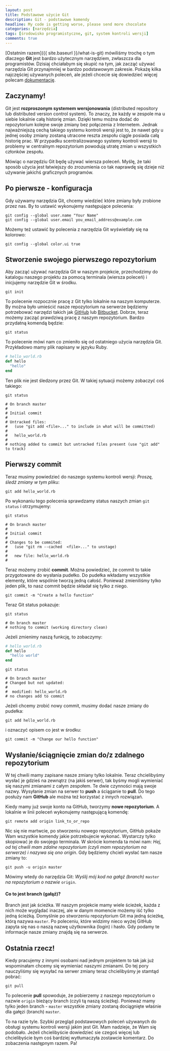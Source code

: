 ```yaml
---
layout: post
title: Podstawowe użycie Git
description: Git - podstawowe komendy
headline: My code is getting worse, please send more chocolate
categories: [narzędzia]
tags: [środowisko programistyczne, git, system kontroli wersji]
comments: true
---
```


[Ostatnim razem]({{ site.baseurl }}/what-is-git) mówiliśmy trochę o tym dlaczego **Git** jest bardzo użytecznym narzędziem, zwłaszcza dla programistów. Dzisiaj chciałabym się skupić na tym, jak zacząć używać narzędzia Git przynajmniej w bardzo podstawowym zakresie. Pokażę kilka najczęściej używanych poleceń, ale jeżeli chcecie się dowiedzieć więcej polecam [dokumentację](https://git-scm.com/documentation).

## Zaczynamy!

Git jest **rozproszonym systemem wersjonowania** (distributed repository lub distributed version control system). To znaczy, że każdy w zespole ma u siebie lokalnie całą historię zmian. Dzięki temu można dodać do repozytorium kolejne swoje zmiany bez połączenia z Internetem. Jednak najważniejszą cechą takiego systemu kontroli wersji jest to, że nawet gdy u jednej osoby zmiany zostaną utracone reszta zespołu ciągle posiada całą historię prac. W przypadku scentralizowanego systemy kontroli wersji to problemy w centralnym repozytorium powodują utratę zmian u wszystkich członków zespołu.

Mówiąc o narzędziu Git będę używać wiersza poleceń. Myślę, że taki sposób użycia jest łatwiejszy do zrozumienia co tak naprawdę się dzieje niż używanie jakichś graficznych programów.

## Po pierwsze - konfiguracja

Gdy używamy narzędzia Git, chcemy wiedzieć które zmiany były zrobione przez nas. By to ustawić wykonujemy następujące polecenia:

```
git config --global user.name "Your Name"
git config --global user.email you_email_address@example.com
```

Możemy też ustawić by polecenia z narzędzia Git wyświetlały się na kolorowo:

```
git config --global color.ui true
```

## Stworzenie swojego pierwszego repozytorium

Aby zacząć używać narzędzia Git w naszym projekcie, przechodzimy do katalogu naszego projektu za pomocą terminala (wiersza poleceń) i inicjujemy narzędzie Git w środku.

```
git init
```

To polecenie rozpocznie pracę z Git tylko lokalnie na naszym komputerze. By można było umieścić nasze repozytorium na serwerze będziemy potrzebować narzędzi takich jak [GitHub](https://github.com) lub [Bitbucket](https://bitbucket.org). Dobrze, teraz możemy zacząć prawdziwą pracę z naszym repozytorium. Bardzo przydatną komendą będzie:

```
git status
```

To polecenie mówi nam co zmieniło się od ostatniego użycia narzędzia Git. Przykładowo mamy plik napisany w języku Ruby.

```ruby
# hello_world.rb
def hello
  "hello"
end
```

Ten plik nie jest śledzony przez Git. W takiej sytuacji możemy zobaczyć coś takiego:

```
git status

# On branch master
#
# Initial commit
#
# Untracked files:
#   (use "git add <file>..." to include in what will be committed)
#
#   hello_world.rb
#
# nothing added to commit but untracked files present (use "git add" to track)
```

## Pierwszy commit

Teraz musimy powiedzieć do naszego systemu kontroli wersji: *Proszę, śledź zmiany w tym pliku*:

```
git add hello_world.rb
```

Po wykonaniu tego polecenia sprawdzamy status naszych zmian `git status` i otrzymujemy:

```
git status

# On branch master
#
# Initial commit
#
# Changes to be commited:
#   (use "git rm --cached  <file>..." to unstage)
#
#   new file: hello_world.rb
#
```

Teraz możemy zrobić **commit**. Można powiedzieć, że commit to takie przygotowane do wysłania pudełko. Do pudełka wkładamy wszystkie elementy, które wspólnie tworzą jedną całość. Ponieważ zmieniliśmy tylko jeden plik, to nasz commit będzie składał się tylko z niego.

```
git commit -m "Create a hello function"
```

Teraz Git status pokazuje:

```
git status

# On branch master
# nothing to commit (working directory clean)
```

Jeżeli zmienimy naszą funkcję, to zobaczymy:

```ruby
# hello_world.rb
def hello
  "hello world"
end
```

```
git status

# On branch master
# Changed but not updated:
#
#  modified: hello_world.rb
# no changes add to commit
```

Jeżeli chcemy zrobić nowy commit, musimy dodać nasze zmiany do pudełka:

```
git add hello_world.rb
```

i oznaczyć opisem co jest w środku:

```
git commit -m "Change our hello function"
```

## Wysłanie/ściągnięcie zmian do/z zdalnego repozytorium

W tej chwili mamy zapisane nasze zmiany tylko lokalnie. Teraz chcielibyśmy wysłać je gdzieś na zewnątrz (na jakiś serwer), tak byśmy mogli wymieniać się naszymi zmianami z całym zespołem. Te dwie czynności mają swoje nazwy. Wysyłanie zmian na serwer to **push** a ściąganie to **pull**. Do tego posłuży nam **GitHub** ale można też korzystać z innych rozwiązań.

Kiedy mamy już swoje konto na GitHub, tworzymy **nowe repozytorium**. A lokalnie w linii poleceń wykonujemy następującą komendę:

```
git remote add origin link_to_or_repo
```

Nic się nie martwcie, po stworzeniu nowego repozytorium, GitHub pokaże Wam wszystkie komendy jakie potrzebujecie wykonać. Wystarczy tylko skopiować je do swojego terminala. W skrócie komenda ta mówi nam: *Hej, od tej chwili mam zdalne repozytorium (czyli mam repozytorium na serwerze) i nazywa się ono origin*. Gdy będziemy chcieli wysłać tam nasze zmiany to:

```
git push -u origin master
```

Mówimy wtedy do narzędzia Git: *Wyślij mój kod na gałąź (branch)* `master` *na repozytorium o nazwie* `origin`.

#### Co to jest branch (gałąź)?

Branch jest jak ścieżka. W naszym projekcie mamy wiele ścieżek, każda z nich może wyglądać inaczej, ale w danym momencie możemy iść tylko jedną ścieżką. Domyślnie po stworzeniu repozytorium Git ma jedną ścieżkę, którą nazywa `master`. Po poleceniu, które widzimy nieco wyżej GitHub zapyta się nas o naszą nazwę użytkownika (login) i hasło. Gdy podamy te informacje nasze zmiany znajdą się na serwerze.

## Ostatnia rzecz!

Kiedy pracujemy z innymi osobami nad jednym projektem to tak jak już wspominałam chcemy się wymieniać naszymi zmianami. Do tej pory nauczyliśmy się wysyłać na serwer zmiany teraz chcielibyśmy je stamtąd pobrać:

```
git pull
```

To polecenie **pull** spowoduje, że pobierzemy z naszego repozytorium o nazwie `origin` bieżący branch (czyli tą naszą ścieżkę). Ponieważ mamy tylko jeden branch - `master` wszystkie zmiany zostaną dociągnięte właśnie dla gałęzi (branch) `master`.

To na razie tyle. Szybki przegląd podstawowych poleceń używanych do obsługi systemu kontroli wersji jakim jest Git. Mam nadzieje, że Wam się podobało. Jeżeli chcielibyście dowiedzieć sie czegoś więcej lub chcielibyście bym coś bardziej wytłumaczyła zostawcie komentarz. Do zobaczenia następnym razem. Pa!
